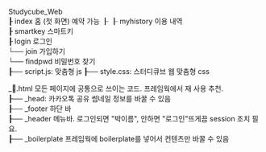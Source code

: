 Studycube_Web  
┠ index 홈 (첫 화면) 예약 가능  ┠
┠ myhistory 이용 내역  
┠ smartkey 스마트키  
┠ login 로그인    
  └── join 가입하기  
  └── findpwd 비밀번호 찾기  
┠── script.js: 맞춤형 js
┠── style.css: 스터디큐브 웹 맞춤형 css

_🎃.html 모든 페이지에 공통으로 쓰이는 코드. 프레임웍에서 재 사용 추천.  
┠── _head: 카카오톡 공유 썸네일 정보를 바꿀 수 있음  
┠── _footer 하단 바  
┠── _header 메뉴바. 로그인되면 "박이름", 안하면 "로그인"뜨게끔 session 조치 필요.  
┠── _boilerplate 프레임웍에 boilerplate를 넣어서 컨텐츠만 바꿀 수 있음  

